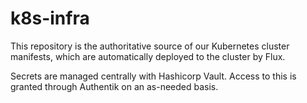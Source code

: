 # k8s-infra

This repository is the authoritative source of our Kubernetes cluster manifests,
which are automatically deployed to the cluster by Flux.

Secrets are managed centrally with Hashicorp Vault. Access to this is granted
through Authentik on an as-needed basis.
